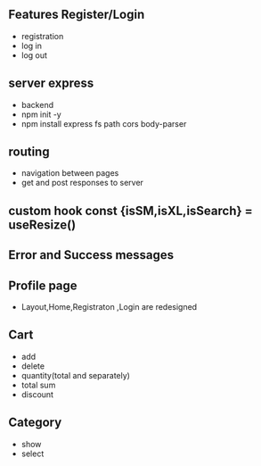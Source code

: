 ## Features Register/Login
- registration
- log in
- log out

## server express
- backend 
- npm init -y
- npm install express fs path cors body-parser

## routing
- navigation between pages
- get and post responses to server

## custom hook const {isSM,isXL,isSearch} = useResize()

## Error and Success messages

## Profile page
- Layout,Home,Registraton ,Login are redesigned

## Cart
- add 
- delete
- quantity(total and separately)
- total sum
- discount


## Category
- show
- select